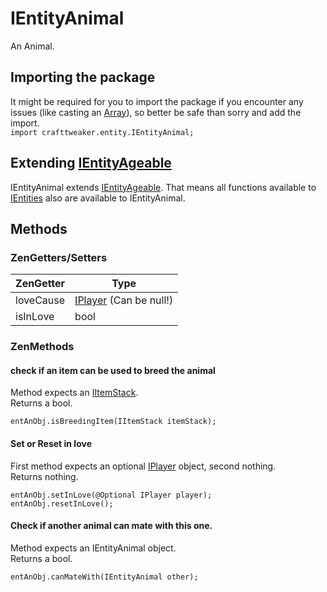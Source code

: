 # IEntityAnimal

An Animal.

## Importing the package
It might be required for you to import the package if you encounter any issues (like casting an [Array](/AdvancedFunctions/Arrays_and_Loops/)), so better be safe than sorry and add the import.  
`import crafttweaker.entity.IEntityAnimal;`

## Extending [IEntityAgeable](/Vanilla/Entities/IEntityAgeable/)
IEntityAnimal extends [IEntityAgeable](/Vanilla/Entities/IEntityAgeable/). That means all functions available to [IEntities](/Vanilla/Entities/IEntityAgeable/) also are available to IEntityAnimal.

## Methods
### ZenGetters/Setters
| ZenGetter  | Type                                                |
|------------|-----------------------------------------------------|
| loveCause  | [IPlayer](/Vanilla/Players/IPlayer/)  (Can be null!) |
| isInLove   | bool                                                |

### ZenMethods
#### check if an item can be used to breed the animal
Method expects an [IItemStack](/Vanilla/Items/IItemStack/).  
Returns a bool.

```
entAnObj.isBreedingItem(IItemStack itemStack);
```

#### Set or Reset in love
First method expects an optional [IPlayer](/Vanilla/Players/IPlayer/) object, second nothing.  
Returns nothing.

```
entAnObj.setInLove(@Optional IPlayer player);
entAnObj.resetInLove();
```

#### Check if another animal can mate with this one.
Method expects an IEntityAnimal object.  
Returns a bool.

```
entAnObj.canMateWith(IEntityAnimal other);
```